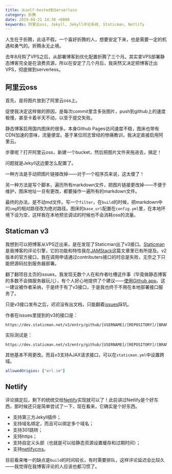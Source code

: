 ```yaml
---
title: 从self-hosted到Serverless
category: 折腾
date: 2019-04-21 14:30 +0800
keywords: 阿里云oss, Jekyll, Jekyll评论系统, Staticman, Netlify 
---
```


人生在于折腾，此话不假。一个喜好折腾的人，想要安定下来，也是需要一定的机遇和勇气的。折腾永无止境。

<!--more-->

去年8月购了VPS之后，从部署博客到优化配置折腾了三个月。其实拿VPS部署静态博客完全是在浪费资源，所以在安定了几个月后，我突然又决定把博客迁出VPS，彻底做到serverless。

## 阿里云oss

首先，是将图片放到了阿里云oss上。

促使我决定这样做的原因，是每次commit里含多张图片，push到github上的速度极慢，甚至卡着半天不动，以至于提交失败。

静态博客启用国内图床的很多。本身Github Pages访问速度不稳，图床也带有CDN加速的意味，流量便宜。基于某位同志曾经的惨痛教训，我决定直接启用阿里云。

步骤呢？打开阿里云oss，新建一个bucket，然后把图片文件夹拖进去，搞定！

问题就是Jekyll这边要怎么配置了。

一种方法是手动把图片链接改掉——对于一个程序员来说，这太傻了！

另一种方法是写个脚本，遍历所有markdown文件，把图片链接更改掉——不便于维护，图床地址一旦有更改，都要操作一遍所有的markdown文件。

最终的办法，是不动md文件。写一个`filter`，在`build`的时候，把markdown中的`img`的相对路径改为绝对路径。图床的`base_url`配置在`config.yml`里，在本地环境下设为空，这样我在本地预览调试的时候也不会消耗oss的流量。

## Staticman v3

我想到可以把博客从VPS迁出来，是在发现了Staticman出了v3接口。[Staticman](https://staticman.net/)是我博客的评论引擎，它的功能和特性我在[JAMStack](https://erl.im/blog/blog-made-of-jamstack#评论)这篇文章里已有所提及。v2版本的官方接口，我在调用申请通过contributers接口的时总是失败，无奈之下只能把源码拉到服务器部署。

翻了翻项目主页的issues，我发现无数个人在和作者吐槽这件事（毕竟做静态博客的多数不会搞服务器玩儿），有个人好心地提供了个建议——[使用Github app](https://github.com/eduardoboucas/staticman/issues/243)。这一建议被作者采纳，于是终于有了v3接口，于是我也终于不用在本地部署接口服务了。

只是v3接口发布之后，迟迟没有出文档，只能翻着[issues](https://github.com/eduardoboucas/staticman/issues/243#issuecomment-453754860)踩坑。

作者在issues里提到的v3的接口是：

```
https://dev.staticman.net/v3/entry/github/[USERNAME]/[REPOSITORY]/[BRANCH]
```

实际测试是：

```
https://dev.staticman.net/v3/entry/github/[USERNAME]/[REPOSITORY]/[BRANCH]/comments
```

其他基本不用更改。而且v3支持AJAX请求接口，可以在`staticman.yml`中设置跨域。

```yml
allowedOrigins: ["erl.im"]
```

## Netlify

评论搞定后，剩下的统统交给[Netlify](https://www.netlify.com/)实现就可以了！此前讲过Netlify是个好东西，那时候还只是简单尝试了一下，现在看来，它确实是个好东西。

- 支持第三方Jekyll插件；
- 支持域名绑定，而且可以绑定多个域名；
- 支持301跳转；
- 支持https；
- 支持自定义头部（也就是可以给静态资源设置缓存和过期时间）；
- 支持[netlifycms](https://erl.im/blog/blog-made-of-jamstack#cms)。

目前看来唯一的缺点是`build`的时间较长，有时需要排队，这样评论延迟会比较久——我觉得在我博客评论的人应该也都习惯了。
